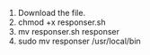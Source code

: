 1. Download the file.
2. chmod +x responser.sh
3. mv responser.sh responser
4. sudo mv responser /usr/local/bin
